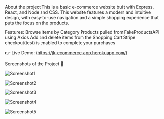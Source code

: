 About the project
This is a basic e-commerce website built with Express, React, and Node and CSS. This website features a modern and intuitive design, with easy-to-use navigation
and a simple shopping experience that puts the focus on the products.

Features:
Browse Items by Category
Products pulled from FakeProductsAPI using Axios
Add and delete items from the Shopping Cart
Stripe checkout(test) is enabled to complete your purchases

👉 Live Demo: (https://jk-ecommerce-app.herokuapp.com/)

Screenshots of the Project 📸

![Screenshot1](https://github.com/jkkariuki/ecommerce-app/assets/29083727/cb074f2f-a898-4185-9fe5-5d6472e331d9)

![Screenshot2](https://github.com/jkkariuki/ecommerce-app/assets/29083727/f8a86638-ebea-4676-b66d-0922ef155fb0)

![Screenshot3](https://github.com/jkkariuki/ecommerce-app/assets/29083727/74d8626e-c729-4226-b5d2-27adfd77b211)

![Screenshot4](https://github.com/jkkariuki/ecommerce-app/assets/29083727/291c0337-5255-4257-8949-1c69e78e353b)

![Screenshot5](https://github.com/jkkariuki/ecommerce-app/assets/29083727/bad033f1-b833-401b-91fe-f80afb18b264)
